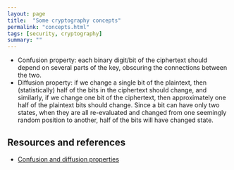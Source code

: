 ```yaml
---
layout: page
title:  "Some cryptography concepts"
permalink: "concepts.html"
tags: [security, cryptography]
summary: ""
---
```


* Confusion property: each binary digit/bit of the ciphertext should depend on several parts of the key, obscuring the connections between the two.
* Diffusion property: if we change a single bit of the plaintext, then (statistically) half of the bits in the ciphertext should change, and similarly, if we change one bit of the ciphertext, then approximately one half of the plaintext bits should change. Since a bit can have only two states, when they are all re-evaluated and changed from one seemingly random position to another, half of the bits will have changed state.


## Resources and references
* [Confusion and diffusion properties](https://en.wikipedia.org/wiki/Confusion_and_diffusion)

